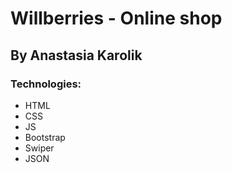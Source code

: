 # Willberries - Online shop
## By Anastasia Karolik
### Technologies:
- HTML
- CSS
- JS
- Bootstrap
- Swiper
- JSON
